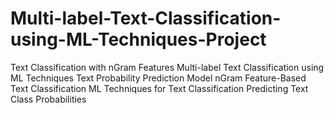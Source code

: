 # Multi-label-Text-Classification-using-ML-Techniques-Project
Text Classification with nGram Features
Multi-label Text Classification using ML Techniques
Text Probability Prediction Model
nGram Feature-Based Text Classification
ML Techniques for Text Classification
Predicting Text Class Probabilities
